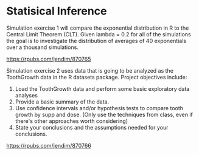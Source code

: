 # Statisical Inference

Simulation exercise 1 will compare the exponential distribution in R to the Central Limit Theorem (CLT). Given lambda = 0.2 for all of the simulations the goal is to investigate the distribution of averages of 40 exponentials over a thousand simulations.

https://rpubs.com/jendim/870765

Simulation exercise 2 uses data that is going to be analyzed as the ToothGrowth data in the R datasets package. Project objectives include:

1. Load the ToothGrowth data and perform some basic exploratory data analyses
2. Provide a basic summary of the data.
3. Use confidence intervals and/or hypothesis tests to compare tooth growth by supp and dose. (Only use the techniques from class, even if there's other approaches worth considering)
4. State your conclusions and the assumptions needed for your conclusions.

https://rpubs.com/jendim/870766
